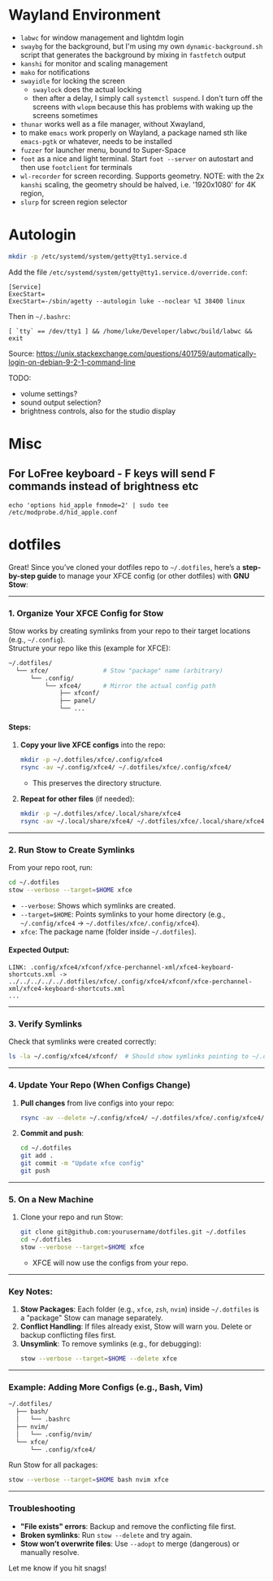 # Wayland Environment

- `labwc` for window management and lightdm login
- `swaybg` for the background, but I'm using my own `dynamic-background.sh` script that generates the background by mixing in `fastfetch` output
- `kanshi` for monitor and scaling management
- `mako` for notifications
- `swayidle` for locking the screen
  - `swaylock` does the actual locking
  - then after a delay, I simply call `systemctl suspend`. I don't turn off the screens with `wlopm` because this has problems with waking up the screens sometimes
- `thunar` works well as a file manager, without Xwayland,
- to make `emacs` work properly on Wayland, a package named sth like `emacs-pgtk` or whatever, needs to be installed
- `fuzzer` for launcher menu, bound to Super-Space
- `foot` as a nice and light terminal. Start `foot --server` on autostart and then use `footclient` for terminals
- `wl-recorder` for screen recording. Supports geometry. NOTE: with the 2x `kanshi` scaling, the geometry should be halved, i.e. '1920x1080' for 4K region,
- `slurp` for screen region selector

# Autologin

```bash
mkdir -p /etc/systemd/system/getty@tty1.service.d
```

Add the file `/etc/systemd/system/getty@tty1.service.d/override.conf`:

```
[Service]
ExecStart=
ExecStart=-/sbin/agetty --autologin luke --noclear %I 38400 linux
```

Then in `~/.bashrc`:

```
[ `tty` == /dev/tty1 ] && /home/luke/Developer/labwc/build/labwc && exit
```

Source: https://unix.stackexchange.com/questions/401759/automatically-login-on-debian-9-2-1-command-line

TODO:
- volume settings?
- sound output selection?
- brightness controls, also for the studio display

# Misc

## For LoFree keyboard - F keys will send F commands instead of brightness etc
```
echo 'options hid_apple fnmode=2' | sudo tee /etc/modprobe.d/hid_apple.conf
```

# dotfiles

Great! Since you’ve cloned your dotfiles repo to `~/.dotfiles`, here’s a **step-by-step guide** to manage your XFCE config (or other dotfiles) with **GNU Stow**:

---

### **1. Organize Your XFCE Config for Stow**
Stow works by creating symlinks from your repo to their target locations (e.g., `~/.config`).  
Structure your repo like this (example for XFCE):
```bash
~/.dotfiles/
  └── xfce/               # Stow "package" name (arbitrary)
      └── .config/
          └── xfce4/      # Mirror the actual config path
              ├── xfconf/
              ├── panel/
              └── ...
```

#### **Steps:**
1. **Copy your live XFCE configs** into the repo:
   ```bash
   mkdir -p ~/.dotfiles/xfce/.config/xfce4
   rsync -av ~/.config/xfce4/ ~/.dotfiles/xfce/.config/xfce4/
   ```
   - This preserves the directory structure.

2. **Repeat for other files** (if needed):
   ```bash
   mkdir -p ~/.dotfiles/xfce/.local/share/xfce4
   rsync -av ~/.local/share/xfce4/ ~/.dotfiles/xfce/.local/share/xfce4/
   ```

---

### **2. Run Stow to Create Symlinks**
From your repo root, run:
```bash
cd ~/.dotfiles
stow --verbose --target=$HOME xfce
```
- `--verbose`: Shows which symlinks are created.
- `--target=$HOME`: Points symlinks to your home directory (e.g., `~/.config/xfce4` → `~/.dotfiles/xfce/.config/xfce4`).
- `xfce`: The package name (folder inside `~/.dotfiles`).

#### **Expected Output:**
```
LINK: .config/xfce4/xfconf/xfce-perchannel-xml/xfce4-keyboard-shortcuts.xml -> ../../../../../.dotfiles/xfce/.config/xfce4/xfconf/xfce-perchannel-xml/xfce4-keyboard-shortcuts.xml
...
```

---

### **3. Verify Symlinks**
Check that symlinks were created correctly:
```bash
ls -la ~/.config/xfce4/xfconf/  # Should show symlinks pointing to ~/.dotfiles/
```

---

### **4. Update Your Repo (When Configs Change)**
1. **Pull changes** from live configs into your repo:
   ```bash
   rsync -av --delete ~/.config/xfce4/ ~/.dotfiles/xfce/.config/xfce4/
   ```
2. **Commit and push**:
   ```bash
   cd ~/.dotfiles
   git add .
   git commit -m "Update xfce config"
   git push
   ```

---

### **5. On a New Machine**
1. Clone your repo and run Stow:
   ```bash
   git clone git@github.com:yourusername/dotfiles.git ~/.dotfiles
   cd ~/.dotfiles
   stow --verbose --target=$HOME xfce
   ```
   - XFCE will now use the configs from your repo.

---

### **Key Notes:**
1. **Stow Packages**: Each folder (e.g., `xfce`, `zsh`, `nvim`) inside `~/.dotfiles` is a "package" Stow can manage separately.
2. **Conflict Handling**: If files already exist, Stow will warn you. Delete or backup conflicting files first.
3. **Unsymlink**: To remove symlinks (e.g., for debugging):
   ```bash
   stow --verbose --target=$HOME --delete xfce
   ```

---

### **Example: Adding More Configs (e.g., Bash, Vim)**
```bash
~/.dotfiles/
  ├── bash/
  │   └── .bashrc
  ├── nvim/
  │   └── .config/nvim/
  └── xfce/
      └── .config/xfce4/
```
Run Stow for all packages:
```bash
stow --verbose --target=$HOME bash nvim xfce
```

---

### **Troubleshooting**
- **"File exists" errors**: Backup and remove the conflicting file first.
- **Broken symlinks**: Run `stow --delete` and try again.
- **Stow won’t overwrite files**: Use `--adopt` to merge (dangerous) or manually resolve.

Let me know if you hit snags!

